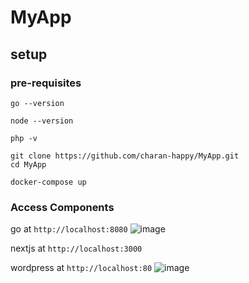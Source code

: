 # MyApp

## setup

### pre-requisites

`go --version`

`node --version`

`php -v`

```
git clone https://github.com/charan-happy/MyApp.git
cd MyApp
```

`docker-compose up`

### Access Components

go at `http://localhost:8080`
![image](https://github.com/charan-happy/MyApp/assets/89054489/dd74bfa1-bd37-418b-ac02-3262e8478cfe)

nextjs at `http://localhost:3000`

wordpress at `http://localhost:80`
![image](https://github.com/charan-happy/MyApp/assets/89054489/b557d690-5a13-435e-8f40-77b4238b9223)



